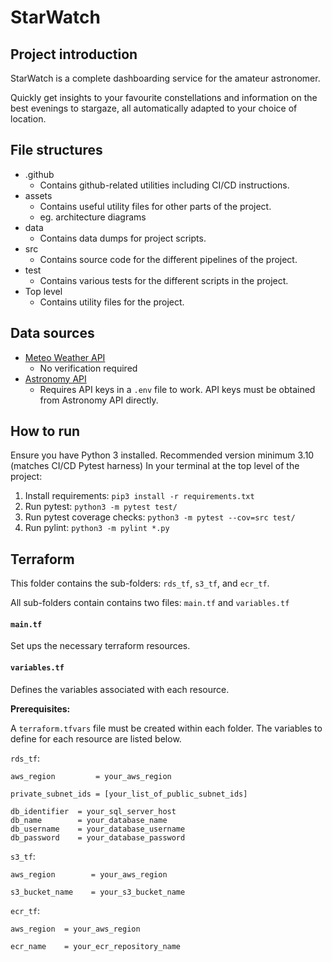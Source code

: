 # StarWatch
## Project introduction
StarWatch is a complete dashboarding service for the amateur astronomer.

Quickly get insights to your favourite constellations and information on the best evenings to stargaze, all automatically adapted to your choice of location.

## File structures
- .github
    - Contains github-related utilities including CI/CD instructions.
- assets
    - Contains useful utility files for other parts of the project.
    - eg. architecture diagrams
- data
    - Contains data dumps for project scripts.
- src
    - Contains source code for the different pipelines of the project.
- test
    - Contains various tests for the different scripts in the project.
- Top level
    - Contains utility files for the project.

## Data sources
- [Meteo Weather API](https://open-meteo.com/en/docs)
    - No verification required
- [Astronomy API](https://astronomyapi.com/)
    - Requires API keys in a `.env` file to work. API keys must be obtained from Astronomy API directly.

## How to run
Ensure you have Python 3 installed. Recommended version minimum 3.10 (matches CI/CD Pytest harness)
In your terminal at the top level of the project:
1. Install requirements: `pip3 install -r requirements.txt`
2. Run pytest: `python3 -m pytest test/`
3. Run pytest coverage checks: `python3 -m pytest --cov=src test/`
4. Run pylint: `python3 -m pylint *.py`

## Terraform
This folder contains the sub-folders: `rds_tf`, `s3_tf`, and `ecr_tf`.

All sub-folders contain contains two files: `main.tf` and `variables.tf`

#### `main.tf`
Set ups the necessary terraform resources.

#### `variables.tf`
Defines the variables associated with each resource.

**Prerequisites:**

A `terraform.tfvars` file must be created within each folder. The variables to define
for each resource are listed below.

`rds_tf`:
```
aws_region         = your_aws_region

private_subnet_ids = [your_list_of_public_subnet_ids]

db_identifier  = your_sql_server_host
db_name        = your_database_name
db_username    = your_database_username
db_password    = your_database_password

```

`s3_tf`:
```
aws_region        = your_aws_region

s3_bucket_name    = your_s3_bucket_name

```

`ecr_tf`:
```
aws_region  = your_aws_region

ecr_name    = your_ecr_repository_name

```